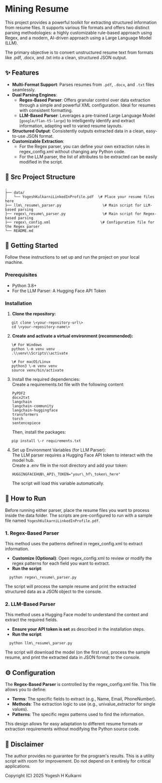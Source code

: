 # Mining Resume

This project provides a powerful toolkit for extracting structured information from resume files. It supports various file formats and offers two distinct parsing methodologies: a highly customizable rule-based approach using Regex, and a modern, AI-driven approach using a Large Language Model (LLM).

The primary objective is to convert unstructured resume text from formats like .pdf, .docx, and .txt into a clean, structured JSON output.

## **✨ Features**

* **Multi-Format Support**: Parses resumes from `.pdf`, `.docx`, and `.txt` files seamlessly.  
* **Dual Parsing Engines**:  
  * **Regex-Based Parser**: Offers granular control over data extraction through a simple and powerful XML configuration. Ideal for resumes with consistent formatting.  
  * **LLM-Based Parser**: Leverages a pre-trained Large Language Model (`google/flan-t5-large`) to intelligently identify and extract information, adapting well to varied resume layouts.  
* **Structured Output**: Consistently outputs extracted data in a clean, easy-to-use JSON format.  
* **Customizable Extraction**:  
  * For the Regex parser, you can define your own extraction rules in regex\_config.xml without changing any Python code.  
  * For the LLM parser, the list of attributes to be extracted can be easily modified in the script.

## **📂 Src Project Structure**
```
.  
├── data/  
│   └── YogeshKulkarniLinkedInProfile.pdf  \# Place your resume files here  
├── llm\_resume\_parser.py                   \# Main script for LLM-based parsing  
├── regex\_resume\_parser.py                 \# Main script for Regex-based parsing  
├── regex\_config.xml                       \# Configuration file for the Regex parser  
└── README.md
```
## **🚀 Getting Started**

Follow these instructions to set up and run the project on your local machine.

### **Prerequisites**

* Python 3.8+  
* For the LLM Parser: A Hugging Face API Token

### **Installation**

1. **Clone the repository:**  
```
   git clone \<your-repository-url\>  
   cd \<your-repository-name\>
```
2. **Create and activate a virtual environment (recommended):**  
```
   \# For Windows  
   python \-m venv venv  
   .\\venv\\Scripts\\activate

   \# For macOS/Linux  
   python3 \-m venv venv  
   source venv/bin/activate
```
3. Install the required dependencies:  
   Create a requirements.txt file with the following content:  
   ```
   PyPDF2  
   docx2txt  
   langchain  
   langchain-community  
   langchain-huggingface  
   transformers  
   torch  
   sentencepiece
   ```

   Then, install the packages: 
```   
   pip install \-r requirements.txt
```

4. Set up Environment Variables (for LLM Parser):  
   The LLM parser requires a Hugging Face API token to interact with the model hub.  
   Create a .env file in the root directory and add your token:  
   ```
   HUGGINGFACEHUB\_API\_TOKEN="your\_hf\_token\_here"
   ```

   The script will load this variable automatically.

## **🏃 How to Run**

Before running either parser, place the resume files you want to process inside the data folder. The scripts are pre-configured to run with a sample file named `YogeshKulkarniLinkedInProfile.pdf`.

### **1\. Regex-Based Parser**

This method uses the patterns defined in regex\_config.xml to extract information.

* **Customize (Optional)**: Open regex\_config.xml to review or modify the regex patterns for each field you want to extract.  
* **Run the script**:  
```
  python regex\_resume\_parser.py
```
  The script will process the sample resume and print the extracted structured data as a JSON object to the console.

### **2\. LLM-Based Parser**

This method uses a Hugging Face model to understand the context and extract the required fields.

* **Ensure your API token is set** as described in the installation steps.  
* **Run the script**:  
```
  python llm\_resume\_parser.py
```
  The script will download the model (on the first run), process the sample resume, and print the extracted data in JSON format to the console.

## **⚙️ Configuration**

The **Regex-Based Parser** is controlled by the regex\_config.xml file. This file allows you to define:

* **Terms**: The specific fields to extract (e.g., Name, Email, PhoneNumber).  
* **Methods**: The extraction logic to use (e.g., univalue\_extractor for single values).  
* **Patterns**: The specific regex patterns used to find the information.

This design allows for easy adaptation to different resume formats or extraction requirements without modifying the Python source code.

## **📜 Disclaimer**

The author provides no guarantee for the program's results. This is a utility script with room for improvement. Do not depend on it entirely for critical applications.

Copyright (C) 2025 Yogesh H Kulkarni